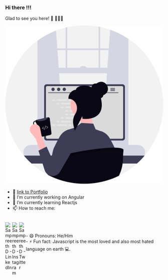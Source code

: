 ### Hi there !!!

Glad to see you here! 🧐
👨🏻‍💻

<img alt="github-profile-logo" src="./assets/programmer.svg" />

- 📁  [link to Portfolio](https://sampreeth-portfolio.netlify.app/)
- 🔭 I’m currently working on Angular
- 🌱 I’m currently learning Reactjs
- 📫 How to reach me:
</br>
<a href="https://www.linkedin.com/in/sampreeth-d-1258897b">
  <img align="left" alt="SampreethD - LinkedIn" width="22px" src="https://cdn.jsdelivr.net/npm/simple-icons@v3/icons/linkedin.svg"/>
</a>
<a href="https://www.instagram.com/sampreeth_d/">
  <img align="left" alt="SampreethD - Instagram" width="22px" src="https://cdn.jsdelivr.net/npm/simple-icons@v3/icons/instagram.svg"/>
</a>
<a href="https://twitter.com/sampreethcool">
  <img align="left" alt="SampreethD - Twitter" width="22px" src="https://cdn.jsdelivr.net/npm/simple-icons@v3/icons/twitter.svg"/>
</a>
</br>
</br>
- 😄 Pronouns: He/Him
</br>
- ⚡ Fun fact: Javascript is the most loved and also most hated language on earth 💻.


